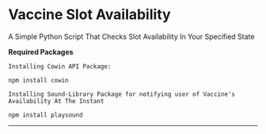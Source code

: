 # Vaccine Slot Availability
 A Simple Python Script That Checks Slot Availability In Your Specified State

**************Required Packages**************
```
Installing Cowin API Package:

npm install cowin

Installing Sound-Library Package for notifying user of Vaccine's Availability At The Instant

npm install playsound
```
**********************************************
